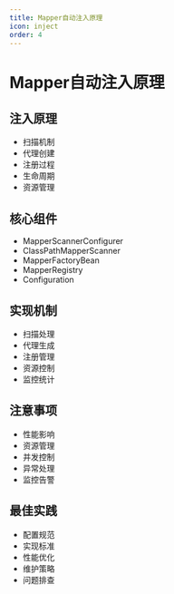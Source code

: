```yaml
---
title: Mapper自动注入原理
icon: inject
order: 4
---
```


# Mapper自动注入原理

## 注入原理
- 扫描机制
- 代理创建
- 注册过程
- 生命周期
- 资源管理

## 核心组件
- MapperScannerConfigurer
- ClassPathMapperScanner
- MapperFactoryBean
- MapperRegistry
- Configuration

## 实现机制
- 扫描处理
- 代理生成
- 注册管理
- 资源控制
- 监控统计

## 注意事项
- 性能影响
- 资源管理
- 并发控制
- 异常处理
- 监控告警

## 最佳实践
- 配置规范
- 实现标准
- 性能优化
- 维护策略
- 问题排查
